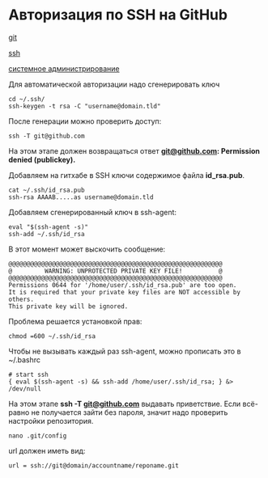 # Авторизация по SSH на GitHub

[git](./meta_git.md)

[ssh](./meta_ssh.md)

[системное администрирование](./meta_sistemnoe_administrirovanie.md)

Для автоматической авторизации надо сгенерировать ключ

```
cd ~/.ssh/
ssh-keygen -t rsa -C "username@domain.tld"
```

После генерации можно проверить доступ:

```
ssh -T git@github.com
```

На этом этапе должен возвращаться ответ **git@github.com: Permission denied (publickey).**

Добавляем на гитхабе в SSH ключи содержимое файла **id_rsa.pub**.

```
cat ~/.ssh/id_rsa.pub
ssh-rsa AAAAB.....as username@domain.tld
```

Добавляем сгенерированный ключ в ssh-agent:

```
eval "$(ssh-agent -s)"
ssh-add ~/.ssh/id_rsa
```

В этот момент может выскочить сообщение:

```
@@@@@@@@@@@@@@@@@@@@@@@@@@@@@@@@@@@@@@@@@@@@@@@@@@@@@@@@@@@                                                                                                                                     
@         WARNING: UNPROTECTED PRIVATE KEY FILE!          @                                                                                                                                     
@@@@@@@@@@@@@@@@@@@@@@@@@@@@@@@@@@@@@@@@@@@@@@@@@@@@@@@@@@@
Permissions 0644 for '/home/user/.ssh/id_rsa.pub' are too open.
It is required that your private key files are NOT accessible by others.
This private key will be ignored.
```

Проблема решается установкой прав:

```
chmod =600 ~/.ssh/id_rsa
```

Чтобы не вызывать каждый раз ssh-agent, можно прописать это в ~/.bashrc

```
# start ssh
{ eval $(ssh-agent -s) && ssh-add /home/user/.ssh/id_rsa; } &> /dev/null
```

На этом этапе **ssh -T git@github.com** выдавать приветствие. 
Если всё-равно не получается зайти без пароля, значит надо проверить настройки репозитория.

```
nano .git/config
```

url должен иметь вид:

```
url = ssh://git@domain/accountname/reponame.git
```
